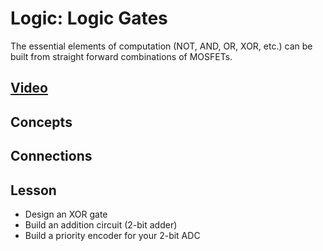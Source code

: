 # Logic: Logic Gates
The essential elements of computation (NOT, AND, OR, XOR, etc.) can be built from straight forward combinations of MOSFETs.

## [Video]()

## Concepts

## Connections

## Lesson

- Design an XOR gate
- Build an addition circuit (2-bit adder)
- Build a priority encoder for your 2-bit ADC